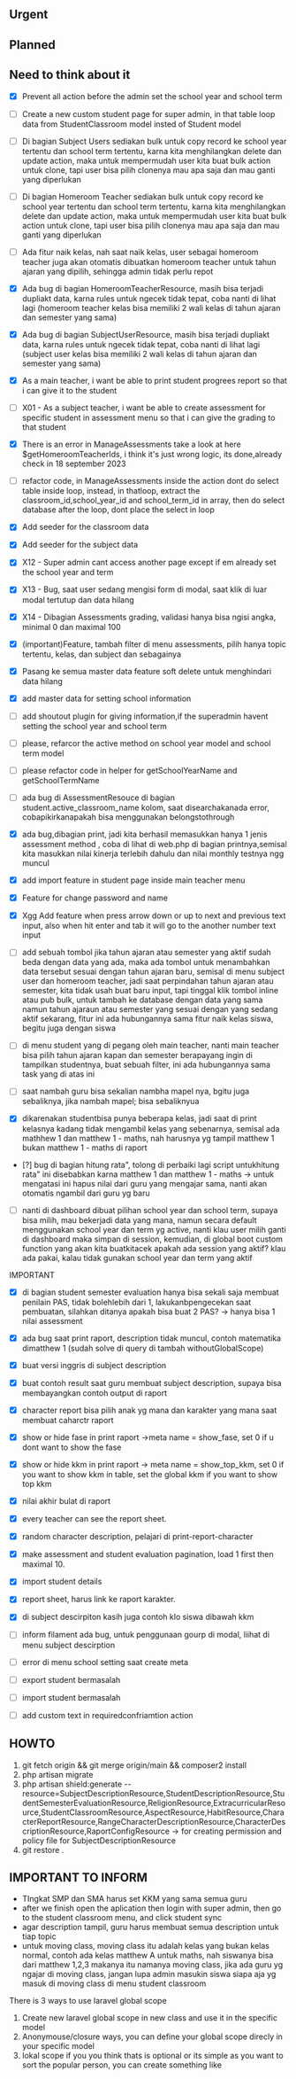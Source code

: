 ## Urgent

## Planned

## Need to think about it


- [x] Prevent all action before the admin set the school year and school term

- [ ] Create a new custom student page for super admin, in that table loop data from StudentClassroom model insted of Student model

- [ ] Di bagian Subject Users sediakan bulk untuk copy record ke school year tertentu dan school term tertentu, karna kita menghilangkan delete dan update action, maka untuk mempermudah user kita buat bulk action untuk clone, tapi user bisa pilih clonenya mau apa saja dan mau ganti yang diperlukan

- [ ] Di bagian Homeroom Teacher sediakan bulk untuk copy record ke school year tertentu dan school term tertentu, karna kita menghilangkan delete dan update action, maka untuk mempermudah user kita buat bulk action untuk clone, tapi user bisa pilih clonenya mau apa saja dan mau ganti yang diperlukan

- [ ] Ada fitur naik kelas, nah saat naik kelas, user sebagai homeroom teacher juga akan otomatis dibuatkan homeroom teacher untuk tahun ajaran yang dipilih, sehingga admin tidak perlu repot

- [x] Ada bug di bagian HomeroomTeacherResource, masih bisa terjadi dupliakt data, karna rules untuk ngecek tidak tepat, coba nanti di lihat lagi (homeroom teacher kelas bisa memiliki 2 wali kelas di tahun ajaran dan semester yang sama)

- [x] Ada bug di bagian SubjectUserResource, masih bisa terjadi dupliakt data, karna rules untuk ngecek tidak tepat, coba nanti di lihat lagi (subject user kelas bisa memiliki 2 wali kelas di tahun ajaran dan semester yang sama)

- [x] As a main teacher, i want be able to print student progrees report so that i can give it to the student

- [ ] X01 - As a subject teacher, i want be able to create assessment for specific student in assessment menu so that i can give the grading to that student

- [x] There is an error in ManageAssessments take a look at here $getHomeroomTeacherIds, i think it's just wrong logic, its done,already check  in 18 september 2023
- [ ] refactor code, in ManageAssessments inside the action dont do select table inside loop, instead, in thatloop, extract the classroom_id,school_year_id and school_term_id in array, then do select database after the loop, dont place the select in loop

- [x] Add seeder for the classroom data
- [x] Add seeder for the subject data 
- [x] X12 - Super admin cant access another page except if em already set the school year and term
- [x] X13 - Bug, saat user sedang mengisi form di modal, saat klik di luar modal tertutup dan data hilang
- [x] X14 - Dibagian Assessments grading, validasi hanya bisa ngisi angka, minimal 0 dan maximal 100
- [x] (important)Feature, tambah filter di menu assessments, pilih hanya topic tertentu, kelas, dan subject dan sebagainya
- [x] Pasang ke semua master data feature soft delete untuk menghindari data hilang
- [x] add master data for setting school information
- [ ] add shoutout plugin for giving information,if the superadmin havent setting the school year and school term
- [ ] please, refarcor the active method on school year model and school term model
- [ ] please refactor code in helper for getSchoolYearName and getSchoolTermName
- [ ] ada bug di AssessmentResouce di bagian student.active_classroom_name kolom, saat disearchakanada error,  cobapikirkanapakah bisa menggunakan belongstothrough
- [x] ada bug,dibagian print, jadi kita berhasil memasukkan hanya 1 jenis assessment method , coba di lihat di web.php di bagian printnya,semisal kita masukkan nilai kinerja terlebih dahulu dan nilai monthly testnya ngg muncul
- [x] add import feature in student page inside main teacher menu
- [x] Feature for change password and name
- [x] Xgg Add feature when press arrow down or up to next and previous text input, also when hit enter and tab it will go to the another number text input
- [ ] add sebuah tombol jika tahun ajaran atau semester yang aktif sudah beda dengan data yang ada, maka ada tombol untuk menambahkan data tersebut sesuai dengan tahun ajaran baru, semisal di menu subject user dan homeroom teacher, jadi saat perpindahan tahun ajaran atau semester, kita tidak usah buat baru input, tapi tinggal klik tombol inline atau pub bulk, untuk tambah ke database dengan data yang sama namun tahun ajaraun atau semester yang sesuai dengan yang sedang aktif sekarang, fitur ini ada hubungannya sama fitur naik kelas siswa, begitu juga dengan siswa
- [ ] di menu student yang di pegang oleh main teacher, nanti main teacher bisa pilih tahun ajaran kapan dan semester berapayang ingin di tampilkan studentnya, buat sebuah filter, ini ada hubungannya sama task yang di atas ini
- [ ] saat nambah guru bisa sekalian nambha mapel nya, bgitu juga sebaliknya, jika nambah mapel; bisa sebaliknyua
- [x] dikarenakan studentbisa punya beberapa kelas, jadi saat di print kelasnya kadang tidak mengambil kelas yang sebenarnya, semisal ada mathhew 1 dan matthew 1 - maths, nah harusnya yg tampil matthew 1 bukan matthew 1 - maths di raport
- [?] bug di bagian hitung rata", tolong di perbaiki lagi script untukhitung rata" ini disebabkan karna matthew 1 dan matthew 1 - maths -> untuk mengatasi ini hapus nilai dari guru yang mengajar sama, nanti akan otomatis ngambil dari guru yg baru


- [ ] nanti di dashboard dibuat pilihan school year dan school term, supaya bisa milih, mau bekerjadi data yang mana, namun secara default menggunakan school year dan term yg active, nanti klau user milih ganti di dashboard maka simpan di session, kemudian, di global boot custom function yang akan kita buatkitacek apakah ada session yang aktif? klau ada pakai, kalau tidak gunakan school year dan term yang aktif



IMPORTANT
- [x] di bagian student semester evaluation hanya bisa  sekali saja membuat penilain PAS, tidak bolehlebih dari 1, lakukanbpengecekan saat pembuatan, silahkan ditanya apakah bisa buat 2 PAS?  -> hanya bisa 1 nilai assessment
- [x] ada bug saat  print raport, description  tidak muncul, contoh matematika dimatthew 1 (sudah solve di query  di tambah withoutGlobalScope)
- [x] buat versi inggris di subject description
- [x] buat contoh result saat guru membuat subject description, supaya bisa membayangkan contoh output di raport
- [x] character report bisa pilih anak yg mana dan karakter yang mana saat membuat caharctr raport
- [x] show or hide fase in print raport ->meta name = show_fase, set 0 if u dont want to show the fase
- [x] show or hide kkm in print raport -> meta name = show_top_kkm, set 0 if you want to show kkm in table, set the global kkm if you want to show top kkm
- [x] nilai akhir bulat di raport
- [x] every teacher can see the report sheet.
- [x] random character description, pelajari di print-report-character
- [x] make assessment and student evaluation pagination, load 1 first then maximal 10.
- [x] import student details
- [x] report sheet, harus link ke raport karakter.
- [x] di subject descirpiton kasih juga contoh klo siswa dibawah kkm
- [ ] inform filament ada bug, untuk penggunaan gourp di modal, liihat di menu subject descirption
- [ ] error di menu school setting saat create meta
- [ ] export student bermasalah
- [ ] import student bermasalah
- [ ] add custom text in requiredconfriamtion action


## HOWTO
1. git fetch origin && git merge origin/main && composer2 install
2. php artisan migrate
3. php artisan shield:generate --resource=SubjectDescriptionResource,StudentDescriptionResource,StudentSemesterEvaluationResource,ReligionResource,ExtracurricularResource,StudentClassroomResource,AspectResource,HabitResource,CharacterReportResource,RangeCharacterDescriptionResource,CharacterDescriptionResource,RaportConfigResource -> for creating permission and policy file for SubjectDescriptionResource
4. git restore .

## IMPORTANT TO INFORM
- TIngkat SMP dan SMA harus set  KKM yang sama semua guru
- after we finish open the aplication then login with super admin, then go to the student classroom menu, and click student sync
- agar description tampil, guru harus membuat semua description  untuk tiap topic
- untuk moving class, moving class itu adalah kelas yang bukan kelas normal, contoh ada kelas matthew A untuk maths, nah siswanya bisa dari matthew 1,2,3 makanya itu namanya moving class, jika ada guru yg ngajar di moving class, jangan lupa admin masukin siswa siapa aja yg masuk di moving class di menu student classroom


There is 3 ways to use laravel global scope

1. Create new laravel global scope in new class and use it in the specific model
2. Anonymouse/closure ways, you can define your global scope direcly in your specific model
3. lokal scope if you you think thats is optional or its simple as you want to sort the popular person, you can create something like 